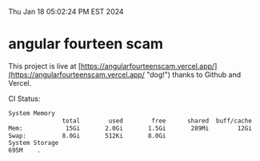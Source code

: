 Thu Jan 18 05:02:24 PM EST 2024

# angular fourteen scam


This project is live at [https://angularfourteenscam.vercel.app/](https://angularfourteenscam.vercel.app/ "dog!") thanks to Github and Vercel.

CI Status: 

```bash
System Memory
               total        used        free      shared  buff/cache   available
Mem:            15Gi       2.0Gi       1.5Gi       289Mi        12Gi        13Gi
Swap:          8.0Gi       512Ki       8.0Gi
System Storage
695M	.
```
